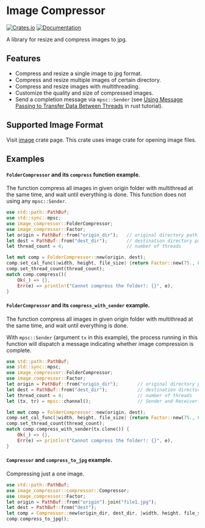 # Image Compressor

[![Crates.io](https://img.shields.io/crates/v/image_compressor.svg)](https://crates.io/crates/image_compressor)  [![Documentation](https://docs.rs/image/badge.svg)](https://docs.rs/image_compressor/)

A library for resize and compress images to jpg.

## Features

- Compress and resize a single image to jpg format. 
- Compress and resize multiple images of certain directory. 
- Compress and resize images with multithreading. 
- Customize the quality and size of compressed images. 
- Send a completion message via `mpsc::Sender` (see [Using Message Passing to Transfer Data Between Threads](https://doc.rust-lang.org/book/ch16-02-message-passing.html) in rust tutorial).

## Supported Image Format

Visit [image](https://crates.io/crates/image) crate page. 
This crate uses image crate for opening image files. 

## Examples

#### `FolderCompressor` and its `compress` function example.

The function compress all images in given origin folder with multithread at the same time,
and wait until everything is done. This function does not using any `mpsc::Sender`.
```rust
use std::path::PathBuf;
use std::sync::mpsc;
use image_compressor::FolderCompressor;
use image_compressor::Factor;
let origin = PathBuf::from("origin_dir");   // original directory path
let dest = PathBuf::from("dest_dir");       // destination directory path
let thread_count = 4;                       // number of threads

let mut comp = FolderCompressor::new(origin, dest);
comp.set_cal_func(|width, height, file_size| {return Factor::new(75., 0.7)}); //example closure
comp.set_thread_count(thread_count);
match comp.compress(){
    Ok(_) => {},
    Err(e) => println!("Cannot compress the folder!: {}", e),
}
```

#### `FolderCompressor` and its `compress_with_sender` example.
The function compress all images in given origin folder with multithread at the same time,
and wait until everything is done. 

With `mpsc::Sender` (argument `tx` in this example),
the process running in this function will dispatch a message indicating whether image compression is complete.
```rust
use std::path::PathBuf;
use std::sync::mpsc;
use image_compressor::FolderCompressor;
use image_compressor::Factor;
let origin = PathBuf::from("origin_dir");       // original directory path
let dest = PathBuf::from("dest_dir");           // destination directory path
let thread_count = 4;                           // number of threads
let (tx, tr) = mpsc::channel();                 // Sender and Receiver. for more info, check mpsc and message passing. 

let mut comp = FolderCompressor::new(origin, dest);
comp.set_cal_func(|width, height, file_size| {return Factor::new(75., 0.7)}); //example closure
comp.set_thread_count(thread_count);
match comp.compress_with_sender(tx.clone()) {
    Ok(_) => {},
    Err(e) => println!("Cannot compress the folder!: {}", e),
}
```
#### `Compressor` and `compress_to_jpg` example.

Compressing just a one image. 
```rust
use std::path::PathBuf;
use image_compressor::compressor::Compressor;
use image_compressor::Factor;
let origin = PathBuf::from("origin").join("file1.jpg");
let dest = PathBuf::from("dest");
let comp = Compressor::new(origin_dir, dest_dir, |width, height, file_size| {return Factor::new(75., 0.7)});
comp.compress_to_jpg();
```